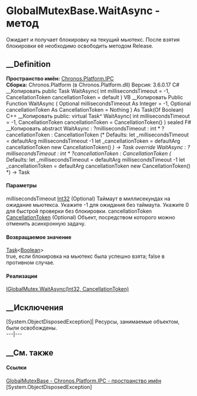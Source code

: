 # GlobalMutexBase.WaitAsync - метод
Ожидает и получает блокировку на текущий мьютекс. После взятия блокировки её
необходимо освободить методом Release.
## __Definition
 **Пространство имён:** [Chronos.Platform.IPC](N_Chronos_Platform_IPC.htm)  
 **Сборка:** Chronos.Platform (в Chronos.Platform.dll) Версия: 3.6.0.17
C# __Копировать
     public Task<bool> WaitAsync(
    	int millisecondsTimeout = -1,
    	CancellationToken cancellationToken = default
    )
VB __Копировать
     Public Function WaitAsync ( 
    	Optional millisecondsTimeout As Integer = -1,
    	Optional cancellationToken As CancellationToken = Nothing
    ) As Task(Of Boolean)
C++ __Копировать
     public:
    virtual Task<bool>^ WaitAsync(
    	int millisecondsTimeout = -1, 
    	CancellationToken cancellationToken = CancellationToken()
    ) sealed
F# __Копировать
     abstract WaitAsync : 
            ?millisecondsTimeout : int * 
            ?cancellationToken : CancellationToken 
    (* Defaults:
            let _millisecondsTimeout = defaultArg millisecondsTimeout -1
            let _cancellationToken = defaultArg cancellationToken new CancellationToken()
    *)
    -> Task<bool> 
    override WaitAsync : 
            ?millisecondsTimeout : int * 
            ?cancellationToken : CancellationToken 
    (* Defaults:
            let _millisecondsTimeout = defaultArg millisecondsTimeout -1
            let _cancellationToken = defaultArg cancellationToken new CancellationToken()
    *)
    -> Task<bool> 
#### Параметры
millisecondsTimeout
[Int32](https://learn.microsoft.com/dotnet/api/system.int32) (Optional)
     Таймаут в миллисекундах на ожидание мьютекса. Укажите -1 для ожидания без таймаута. Укажите 0 для быстрой проверки без блокировки. 
cancellationToken
[CancellationToken](https://learn.microsoft.com/dotnet/api/system.threading.cancellationtoken)
(Optional)
    Объект, посредством которого можно отменить асинхронную задачу.
#### Возвращаемое значение
[Task](https://learn.microsoft.com/dotnet/api/system.threading.tasks.task-1)<[Boolean](https://learn.microsoft.com/dotnet/api/system.boolean)>  
true, если блокировка на мьютекс была успешно взята; false в противном случае.
#### Реализации
[IGlobalMutex.WaitAsync(Int32,
CancellationToken)](M_Chronos_Platform_IPC_IGlobalMutex_WaitAsync.htm)  
##  __Исключения
[System.ObjectDisposedException]| Ресурсы, занимаемые объектом, были
освобождены.  
---|---  
##  __См. также
#### Ссылки
[GlobalMutexBase - ](T_Chronos_Platform_IPC_GlobalMutexBase.htm)
[Chronos.Platform.IPC - пространство имён](N_Chronos_Platform_IPC.htm)
[System.ObjectDisposedException]
